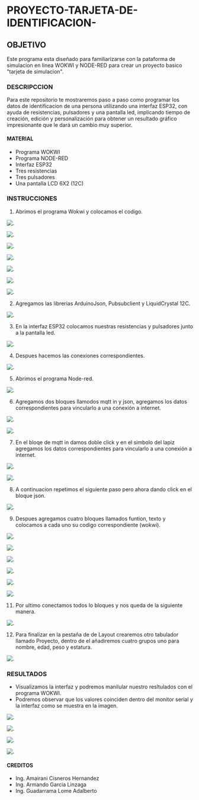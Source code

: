 # PROYECTO-TARJETA-DE-IDENTIFICACION-
## OBJETIVO
Este programa esta diseñado para familiarizarse con la pataforma de simulacion en linea WOKWI y NODE-RED para crear un proyecto basico "tarjeta de simulacion".
### DESCRIPCCION 
Para este repositorio te mostraremos paso a paso como programar los datos de identificacion de una persona  utilizando una interfaz ESP32, con ayuda de resistencias, pulsadores y una pantalla led, implicando tiempo de creación, edición y personalización para obtener un resultado gráfico impresionante que le dará un cambio muy superior.
#### MATERIAL
* Programa WOKWI
* Programa NODE-RED
* Interfaz ESP32
* Tres resistencias
* Tres pulsadores
* Una pantalla LCD 6X2 (12C)
### INSTRUCCIONES 
1. Abrimos el programa Wokwi y colocamos el codigo.

![.](https://github.com/AdalGuadarrama/PROYECTO-TARJETA-DE-IDENTIFICACION-/blob/main/1%20(1).png)

![.](https://github.com/AdalGuadarrama/PROYECTO-TARJETA-DE-IDENTIFICACION-/blob/main/2.png)

![.](https://github.com/AdalGuadarrama/PROYECTO-TARJETA-DE-IDENTIFICACION-/blob/main/3.png)

![.](https://github.com/AdalGuadarrama/PROYECTO-TARJETA-DE-IDENTIFICACION-/blob/main/4.png)

![.](https://github.com/AdalGuadarrama/PROYECTO-TARJETA-DE-IDENTIFICACION-/blob/main/5.png)

![.](https://github.com/AdalGuadarrama/PROYECTO-TARJETA-DE-IDENTIFICACION-/blob/main/6.png)

![.](https://github.com/AdalGuadarrama/PROYECTO-TARJETA-DE-IDENTIFICACION-/blob/main/7.png)

2. Agregamos las librerias ArduinoJson, Pubsubclient y LiquidCrystal 12C.

![.](https://github.com/AdalGuadarrama/PROYECTO-TARJETA-DE-IDENTIFICACION-/blob/main/py9.jpg)

3. En la interfaz ESP32 colocamos nuestras resistencias y pulsadores junto a la pantalla led.

![.](https://github.com/AdalGuadarrama/PROYECTO-TARJETA-DE-IDENTIFICACION-/blob/main/py7.jpg)

4. Despues hacemos las conexiones correspondientes.

![.](https://github.com/AdalGuadarrama/PROYECTO-TARJETA-DE-IDENTIFICACION-/blob/main/py8.jpg)

5. Abrimos el programa Node-red.

![.](https://github.com/AdalGuadarrama/PROYECTO-TARJETA-DE-IDENTIFICACION-/blob/main/s0.0.png)

6. Agregamos dos bloques llamodos mqtt in y json, agregamos los datos correspondientes para vincularlo a una conexión a internet.

![.](https://github.com/AdalGuadarrama/PROYECTO-TARJETA-DE-IDENTIFICACION-/blob/main/s1.png)

![.](https://github.com/AdalGuadarrama/PROYECTO-TARJETA-DE-IDENTIFICACION-/blob/main/py10.png)

7. En el bloqe de mqtt in damos doble click y en el simbolo del lapiz agregamos los datos correspondientes para vincularlo a una conexión a internet.

![.](https://github.com/AdalGuadarrama/PROYECTO-TARJETA-DE-IDENTIFICACION-/blob/main/py20.jpg)

![.](https://github.com/AdalGuadarrama/PROYECTO-TARJETA-DE-IDENTIFICACION-/blob/main/py21.jpg)

8. A continuacion repetimos el siguiente paso pero ahora dando click en el bloque json.

![.](https://github.com/AdalGuadarrama/PROYECTO-TARJETA-DE-IDENTIFICACION-/blob/main/py22.jpg)

9. Despues agregamos cuatro bloques llamados funtion, texto y colocamos a cada uno su codigo correspondiente (wokwi).

![.](https://github.com/AdalGuadarrama/PROYECTO-TARJETA-DE-IDENTIFICACION-/blob/main/s5..png)

![.](https://github.com/AdalGuadarrama/PROYECTO-TARJETA-DE-IDENTIFICACION-/blob/main/py17.1.jpg)

![.](https://github.com/AdalGuadarrama/PROYECTO-TARJETA-DE-IDENTIFICACION-/blob/main/py12.jpg)

![.](https://github.com/AdalGuadarrama/PROYECTO-TARJETA-DE-IDENTIFICACION-/blob/main/py13.jpg)

![.](https://github.com/AdalGuadarrama/PROYECTO-TARJETA-DE-IDENTIFICACION-/blob/main/py14.jpg)

![.](https://github.com/AdalGuadarrama/PROYECTO-TARJETA-DE-IDENTIFICACION-/blob/main/py15.jpg)

11. Por ultimo conectamos todos lo bloques y nos queda de la siguiente manera.

![.](https://github.com/AdalGuadarrama/PROYECTO-TARJETA-DE-IDENTIFICACION-/blob/main/py17.jpg)    

12. Para finalizar en  la pestaña de de Layout crearemos otro tabulador llamado Proyecto, dentro de el añadiremos cuatro grupos uno para nombre, edad, peso y estatura.

![.](https://github.com/AdalGuadarrama/PROYECTO-TARJETA-DE-IDENTIFICACION-/blob/main/py11.jpg)

### RESULTADOS 
* Visualizamos la interfaz y podremos manilular nuestro resltulados con el programa WOKWI.
* Podremos observar que los valores coinciden dentro del monitor serial y la interfaz como se muestra en la imagen.

![.](https://github.com/AdalGuadarrama/PROYECTO-TARJETA-DE-IDENTIFICACION-/blob/main/py23.png)

![.](https://github.com/AdalGuadarrama/PROYECTO-TARJETA-DE-IDENTIFICACION-/blob/main/py19.jpg)

![.](https://github.com/AdalGuadarrama/PROYECTO-TARJETA-DE-IDENTIFICACION-/blob/main/py24.jpg)

![.](https://github.com/AdalGuadarrama/PROYECTO-TARJETA-DE-IDENTIFICACION-/blob/main/py18.jpg)

#### CREDITOS
* Ing. Amairani Cisneros Hernandez
* Ing. Armando Garcia Linzaga
* Ing. Guadarrama Lome Adalberto

